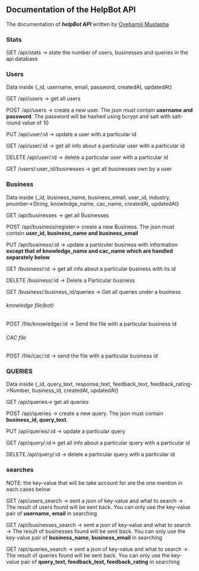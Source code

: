 ## Documentation of the HelpBot API

The documentation of ***helpBot API*** written by [Oyebamiji Mustapha](https://twiiter.com/musoye1)


### Stats

GET /api/stats -> state the number of users, businesses and queries in the api database


### Users

Data inside {_id, username, email, password, createdAt, updatedAt}

GET /api/users -> get all users

POST /api/users -> create a new user.
The json must contain **username and password**. The password will be hashed using bcrypt and salt with salt-round value of 10

PUT /api/user/:id -> update a user with a particular id

GET /api/user/:id -> get all info about a particular user with a particular id

DELETE /api/user/:id -> delete a particular user with a particular id

GET /users/:user_id/businesses -> get all businesses own by a user


### Business
Data inside {_id, business_name, business_email, user_id, industry,  pnumber->String, knowledge_name, cac_name, createdAt, updatedAt}

GET /api/businesses -> get all Businesses

POST /api/business/register-> create a new Business.
The json must contain **user_id, business_name and business_email**

PUT /api/business/:id -> update a particuler business with information **except that of  knowledge_name and cac_name which are handled separately below**

GET /business/:id -> get all info about a particular business with its id

DELETE /business/:id -> Delete a Particular business

GET /business/:business_id/queries -> Get all queries under a business

###### knowledge file(bot)
POST /file/knowledge/:id -> Send the file with a particular business id

###### CAC file
POST /file/cac/:id -> send the file with a particular business id

### QUERIES

Data inside {_id, query_text, response_text, feedback_text, feedback_rating->Number, business_id, createdAt, updatedAt}

GET /api/queries-> get all queries

POST /api/queries -> create a new query.
The json must contain **business_id, query_text**.

PUT /api/queries/:id -> update a particular query

GET /api/query/:id-> get all info about a particular query with a particular id

DELETE /api/query/:id -> delete a particular query with a particular id

### searches
NOTE: the key-value that will be take account for are the one mention in each cases below

GET /api/users_search -> sent a json of key-value and what to search
-> The result of users found will be sent back.
You can only use the  key-value pair of  **username, email** in searching

GET /api/businesses_search -> sent a json of key-value and what to search
-> The result of businesses found will be sent back.
You can only use the  key-value pair of  **business_name, business_email** in searching

GET /api/queries_search -> sent a json of key-value and what to search
-> The result of queries found will be sent back.
You can only use the  key-value pair of  **query_text, feedback_text, feedback_rating** in searching

